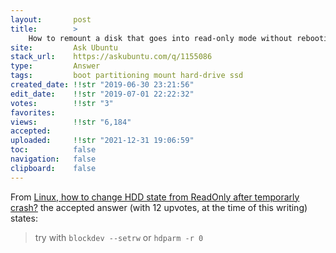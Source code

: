 ```yaml
---
layout:       post
title:        >
    How to remount a disk that goes into read-only mode without rebooting?
site:         Ask Ubuntu
stack_url:    https://askubuntu.com/q/1155086
type:         Answer
tags:         boot partitioning mount hard-drive ssd
created_date: !!str "2019-06-30 23:21:56"
edit_date:    !!str "2019-07-01 22:22:32"
votes:        !!str "3"
favorites:    
views:        !!str "6,184"
accepted:     
uploaded:     !!str "2021-12-31 19:06:59"
toc:          false
navigation:   false
clipboard:    false
---
```


From [Linux, how to change HDD state from ReadOnly after temporarly crash?](https://unix.stackexchange.com/questions/74090/linux-how-to-change-hdd-state-from-readonly-after-temporarly-crash) the accepted answer (with 12 upvotes, at the time of this writing) states:

> try with `blockdev --setrw` or `hdparm -r 0`  
